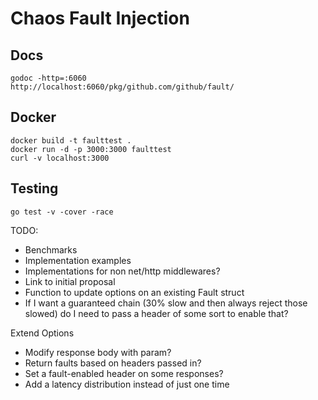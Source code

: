 # Chaos Fault Injection

## Docs

```shell
godoc -http=:6060
http://localhost:6060/pkg/github.com/github/fault/
```

## Docker

```shell
docker build -t faulttest .
docker run -d -p 3000:3000 faulttest
curl -v localhost:3000
```

## Testing

```shell
go test -v -cover -race
```

TODO:

- Benchmarks
- Implementation examples
- Implementations for non net/http middlewares?
- Link to initial proposal
- Function to update options on an existing Fault struct
- If I want a guaranteed chain (30% slow and then always reject those slowed) do I need to pass a header of some sort to enable that?

Extend Options

- Modify response body with param?
- Return faults based on headers passed in?
- Set a fault-enabled header on some responses?
- Add a latency distribution instead of just one time
